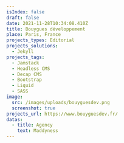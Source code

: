 ```yaml
---
isIndex: false
draft: false
date: 2021-11-28T10:34:08.410Z
title: Bouygues développement
place: Paris, France
projects_types: Editorial
projects_solutions:
  - Jekyll
projects_tags:
  - Jamstack
  - Headless CMS
  - Decap CMS
  - Bootstrap
  - Liquid
  - SASS
image:
  src: /images/uploads/bouyguesdev.png
  screenshot: true
projects_url: https://www.bouyguesdev.fr/
datas:
  - title: Agency
    text: Maddyness
---
```

